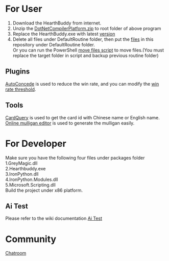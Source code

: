 # For User
1. Download the HearthBuddy from internet.  
2. Unzip the [DotNetCompilerPlatform.zip](https://github.com/ChuckHearthBuddy/SilverFish/releases/download/2019.8.11.10/DotNetCompilerPlatform.zip) to root folder of above program
3. Replace the HearthBuddy.exe with latest [version](https://github.com/ChuckHearthBuddy/SilverFish/releases) 
4. Delete all files under DefaultRoutine folder, then put the [files](https://github.com/ChuckHearthBuddy/SilverFish/archive/master.zip) in this repository under DefaultRoutine folder.  
   Or you can run the PowerShell [move files script](https://github.com/ChuckHearthBuddy/SilverFish/blob/master/MoveFiles.ps1) to move files.(You must replace the target folder in script and backup previous routine folder)

## Plugins
[AutoConcede](https://github.com/ChuckHearthBuddy/Plugins/tree/master/AutoConcede) is used to reduce the win rate, and you can modify the [win rate threshold](https://github.com/ChuckHearthBuddy/Plugins/blob/master/AutoConcede/AutoConcede.cs#L20).

## Tools
[CardQuery](https://github.com/ChuckHearthBuddy/CardQuery) is used to get the card id with Chinese name or English name.  
[Online mulligan editor](https://magician333.github.io/hbmulligan/) is used to generate the mulligan easily.  

# For Developer
Make sure you have the following four files under packages folder  
1.GreyMagic.dll  
2.Hearthbuddy.exe  
3.IronPython.dll  
4.IronPython.Modules.dll  
5.Microsoft.Scripting.dll  
Build the project under x86 platform.

## Ai Test  
Please refer to the wiki documentation [Ai Test](https://github.com/ChuckHearthBuddy/SilverFish/wiki/Ai-Test)  


# Community
[Chatroom](https://gitter.im/ChuckLu/Lobby)  